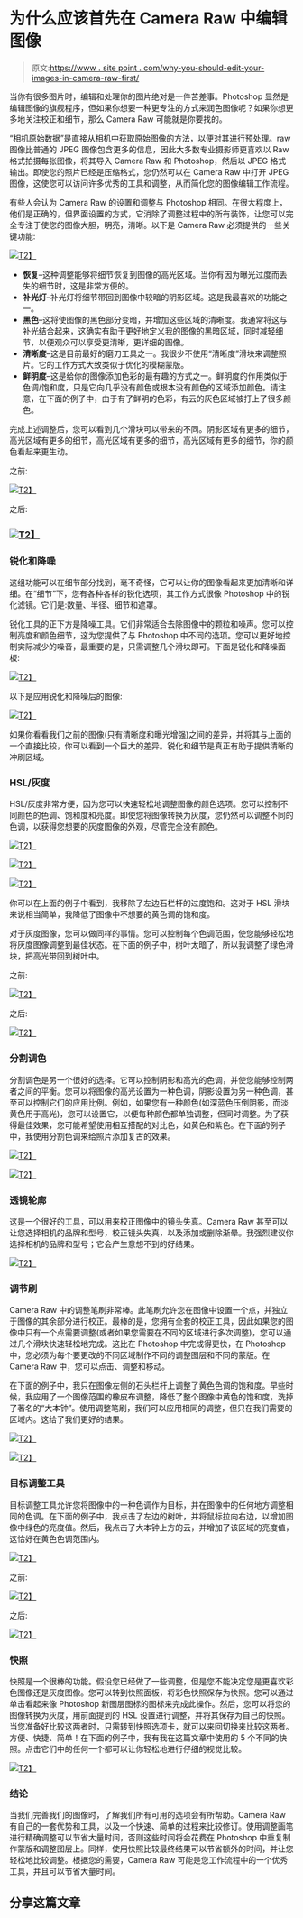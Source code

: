 # 为什么应该首先在 Camera Raw 中编辑图像

> 原文:[https://www . site point . com/why-you-should-edit-your-images-in-camera-raw-first/](https://www.sitepoint.com/why-you-should-edit-your-images-in-camera-raw-first/)

当你有很多图片时，编辑和处理你的图片绝对是一件苦差事。Photoshop 显然是编辑图像的旗舰程序，但如果你想要一种更专注的方式来润色图像呢？如果你想更多地关注校正和细节，那么 Camera Raw 可能就是你要找的。

“相机原始数据”是直接从相机中获取原始图像的方法，以便对其进行预处理。raw 图像比普通的 JPEG 图像包含更多的信息，因此大多数专业摄影师更喜欢以 Raw 格式拍摄每张图像，将其导入 Camera Raw 和 Photoshop，然后以 JPEG 格式输出。即使您的照片已经是压缩格式，您仍然可以在 Camera Raw 中打开 JPEG 图像，这使您可以访问许多优秀的工具和调整，从而简化您的图像编辑工作流程。

有些人会认为 Camera Raw 的设置和调整与 Photoshop 相同。在很大程度上，他们是正确的，但界面设置的方式，它消除了调整过程中的所有装饰，让您可以完全专注于使您的图像大胆，明亮，清晰。以下是 Camera Raw 必须提供的一些关键功能:

[![](../Images/2f34b7329ca0f7b3902b3607ab6588dc.png)T2】](https://www.sitepoint.com/wp-content/uploads/2012/05/Screen-shot-2012-05-19-at-11.12.57-AM.png)

*   **恢复**–这种调整能够将细节恢复到图像的高光区域。当你有因为曝光过度而丢失的细节时，这是非常方便的。
*   **补光灯**–补光灯将细节带回到图像中较暗的阴影区域。这是我最喜欢的功能之一。
*   **黑色**–这将使图像的黑色部分变暗，并增加这些区域的清晰度。我通常将这与补光结合起来，这确实有助于更好地定义我的图像的黑暗区域，同时减轻细节，以便观众可以享受更清晰，更详细的图像。
*   **清晰度**–这是目前最好的磨刀工具之一。我很少不使用“清晰度”滑块来调整照片。它的工作方式大致类似于优化的模糊蒙版。
*   **鲜明度**–这是给你的图像添加色彩的最有趣的方式之一。鲜明度的作用类似于色调/饱和度，只是它向几乎没有颜色或根本没有颜色的区域添加颜色。请注意，在下面的例子中，由于有了鲜明的色彩，有云的灰色区域被打上了很多颜色。

完成上述调整后，您可以看到几个滑块可以带来的不同。阴影区域有更多的细节，高光区域有更多的细节，高光区域有更多的细节，高光区域有更多的细节，你的颜色看起来更生动。

之前:

[![](../Images/4a6f85a0669629f40ed2a999d3750b24.png)T2】](https://www.sitepoint.com/wp-content/uploads/2012/05/Screen-shot-2012-05-19-at-11.16.25-AM.png)

之后:

### [![](../Images/8170a777196acd90243e18b3512b1b83.png)T2】](https://www.sitepoint.com/wp-content/uploads/2012/05/Screen-shot-2012-05-19-at-11.13.14-AM.png)

### 锐化和降噪

这组功能可以在细节部分找到，毫不奇怪，它可以让你的图像看起来更加清晰和详细。在“细节”下，您有各种各样的锐化选项，其工作方式很像 Photoshop 中的锐化滤镜。它们是:数量、半径、细节和遮罩。

锐化工具的正下方是降噪工具。它们非常适合去除图像中的颗粒和噪声。您可以控制亮度和颜色细节，这为您提供了与 Photoshop 中不同的选项。您可以更好地控制实际减少的噪音，最重要的是，只需调整几个滑块即可。下面是锐化和降噪面板:

[![](../Images/8456bd3b1f8372d8f739165f7b14eb33.png)T2】](https://www.sitepoint.com/wp-content/uploads/2012/05/Screen-shot-2012-05-19-at-12.03.51-PM.png)

以下是应用锐化和降噪后的图像:

[![](../Images/32a42635145e55041d64243c89162d45.png)T2】](https://www.sitepoint.com/wp-content/uploads/2012/05/Screen-shot-2012-05-19-at-12.02.49-PM.png)

如果你看看我们之前的图像(只有清晰度和曝光增强)之间的差异，并将其与上面的一个直接比较，你可以看到一个巨大的差异。锐化和细节是真正有助于提供清晰的冲刷区域。

### HSL/灰度

HSL/灰度非常方便，因为您可以快速轻松地调整图像的颜色选项。您可以控制不同颜色的色调、饱和度和亮度。即使您将图像转换为灰度，您仍然可以调整不同的色调，以获得您想要的灰度图像的外观，尽管完全没有颜色。

[![](../Images/fd833e3ee336ea080cb1b2bf51f72269.png)T2】](https://www.sitepoint.com/wp-content/uploads/2012/05/Screen-shot-2012-05-20-at-11.55.06-AM.png)

[![](../Images/a5a80f3291924d4cde02f10fca724d8b.png)T2】](https://www.sitepoint.com/wp-content/uploads/2012/05/Screen-shot-2012-05-20-at-11.54.37-AM.png)

[![](../Images/867e09431a9cb3461a6704a604121d60.png)T2】](https://www.sitepoint.com/wp-content/uploads/2012/05/Screen-shot-2012-05-20-at-11.54.50-AM.png)

你可以在上面的例子中看到，我移除了左边石栏杆的过度饱和。这对于 HSL 滑块来说相当简单，我降低了图像中不想要的黄色调的饱和度。

对于灰度图像，您可以做同样的事情。您可以控制每个色调范围，使您能够轻松地将灰度图像调整到最佳状态。在下面的例子中，树叶太暗了，所以我调整了绿色滑块，把高光带回到树叶中。

之前:

[![](../Images/8e026e881be915cfe3971ee4e78dd197.png)T2】](https://www.sitepoint.com/wp-content/uploads/2012/05/Screen-shot-2012-05-20-at-11.52.22-AM.png)

之后:

[![](../Images/8289eee6edb89e7b7ef47765f77fec35.png)T2】](https://www.sitepoint.com/wp-content/uploads/2012/05/Screen-shot-2012-05-20-at-11.53.41-AM.png)

### 分割调色

分割调色是另一个很好的选择。它可以控制阴影和高光的色调，并使您能够控制两者之间的平衡。您可以将图像的高光设置为一种色调，阴影设置为另一种色调，甚至可以控制它们的应用比例。例如，如果您有一种颜色(如深蓝色压倒阴影，而淡黄色用于高光)，您可以设置它，以便每种颜色都单独调整，但同时调整。为了获得最佳效果，您可能希望使用相互搭配的对比色，如黄色和紫色。在下面的例子中，我使用分割色调来给照片添加复古的效果。

[![](../Images/c57d00e1f662b6b2258fe2ae3c321a7f.png)T2】](https://www.sitepoint.com/wp-content/uploads/2012/05/Screen-shot-2012-05-20-at-12.14.15-PM.png)

[![](../Images/d84446e88af2938bb454b5c0e99c29d3.png)T2】](https://www.sitepoint.com/wp-content/uploads/2012/05/Screen-shot-2012-05-20-at-12.18.50-PM.png)

### 透镜轮廓

这是一个很好的工具，可以用来校正图像中的镜头失真。Camera Raw 甚至可以让您选择相机的品牌和型号，校正镜头失真，以及添加或删除渐晕。我强烈建议你选择相机的品牌和型号；它会产生意想不到的好结果。

[![](../Images/72032951bddca948144e9511a2446421.png)T2】](https://www.sitepoint.com/wp-content/uploads/2012/05/Screen-shot-2012-05-20-at-12.20.01-PM.png)

### 调节刷

Camera Raw 中的调整笔刷非常棒。此笔刷允许您在图像中设置一个点，并独立于图像的其余部分进行校正。最棒的是，您拥有全套的校正工具，因此如果您的图像中只有一个点需要调整(或者如果您需要在不同的区域进行多次调整)，您可以通过几个滑块快速轻松地完成。这比在 Photoshop 中完成得更快，在 Photoshop 中，您必须为每个要更改的不同区域制作不同的调整图层和不同的蒙版。在 Camera Raw 中，您可以点击、调整和移动。

在下面的例子中，我只在图像左侧的石头栏杆上调整了黄色色调的饱和度。早些时候，我应用了一个图像范围的橡皮布调整，降低了整个图像中黄色的饱和度，洗掉了著名的“大本钟”。使用调整笔刷，我们可以应用相同的调整，但只在我们需要的区域内。这给了我们更好的结果。

[![](../Images/91263e8b26f142d70b2b6a79411e9176.png)T2】](https://www.sitepoint.com/wp-content/uploads/2012/05/Screen-shot-2012-05-20-at-12.23.10-PM.png)

[![](../Images/65bc94295f376dd5532d3f1253c6afe3.png)T2】](https://www.sitepoint.com/wp-content/uploads/2012/05/Screen-shot-2012-05-20-at-12.22.39-PM.png)

### 目标调整工具

目标调整工具允许您将图像中的一种色调作为目标，并在图像中的任何地方调整相同的色调。在下面的例子中，我点击了左边的树叶，并将鼠标拉向右边，以增加图像中绿色的亮度值。然后，我点击了大本钟上方的云，并增加了该区域的亮度值，这恰好在黄色色调范围内。

[![](../Images/781fc6664c71f48ed464f2a3195a6c5c.png)T2】](https://www.sitepoint.com/wp-content/uploads/2012/05/Screen-shot-2012-05-20-at-12.45.18-PM.png)

之前:

[![](../Images/6b3b2726376e679a04502ec5a45c5edc.png)T2】](https://www.sitepoint.com/wp-content/uploads/2012/05/Screen-shot-2012-05-20-at-12.45.59-PM.png)

之后:

[![](../Images/8bdeabf34e0b45785420d8f851f4038f.png)T2】](https://www.sitepoint.com/wp-content/uploads/2012/05/Screen-shot-2012-05-20-at-12.46.15-PM.png)

### 快照

快照是一个很棒的功能。假设您已经做了一些调整，但是您不能决定您是更喜欢彩色图像还是灰度图像。您可以转到快照面板，将彩色快照保存为快照。您可以通过单击看起来像 Photoshop 新图层图标的图标来完成此操作。然后，您可以将您的图像转换为灰度，用前面提到的 HSL 设置进行调整，并将其保存为自己的快照。当您准备好比较这两者时，只需转到快照选项卡，就可以来回切换来比较这两者。方便、快捷、简单！在下面的例子中，我有我在这篇文章中使用的 5 个不同的快照。点击它们中的任何一个都可以让你轻松地进行仔细的视觉比较。

[![](../Images/62ff036983b9a90d0fa79352fa59cfab.png)T2】](https://www.sitepoint.com/wp-content/uploads/2012/05/Screen-shot-2012-05-20-at-12.48.56-PM.png)

### 结论

当我们完善我们的图像时，了解我们所有可用的选项会有所帮助。Camera Raw 有自己的一套优势和工具，以及一个快速、简单的过程来比较修订。使用调整画笔进行精确调整可以节省大量时间，否则这些时间将会花费在 Photoshop 中重复制作蒙版和调整图层上。同样，使用快照比较最终结果可以节省额外的时间，并让您轻松地比较调整。根据您的需要，Camera Raw 可能是您工作流程中的一个优秀工具，并且可以节省大量时间。

## 分享这篇文章